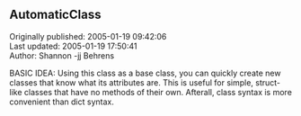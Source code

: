 ## AutomaticClass  
Originally published: 2005-01-19 09:42:06  
Last updated: 2005-01-19 17:50:41  
Author: Shannon -jj Behrens  
  
BASIC IDEA: Using this class as a base class, you can quickly create new
classes that know what its attributes are.  This is useful for simple,
struct-like classes that have no methods of their own.  Afterall, class syntax
is more convenient than dict syntax.